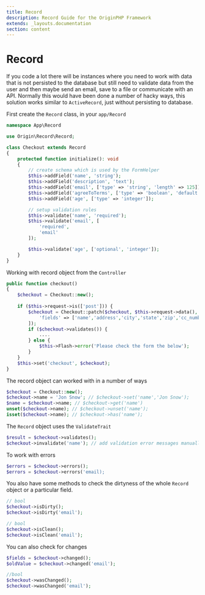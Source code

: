```yaml
---
title: Record
description: Record Guide for the OriginPHP Framework
extends: _layouts.documentation
section: content
---
```

# Record

If you code a lot there will be instances where you need to work with data that is not persisted to the database but still need to validate data from the user and then maybe send an email, save to a file or communicate with an API. Normally this would have been done a number of hacky ways, this solution works similar to `ActiveRecord`, just without persisting to database.

First create the `Record` class, in your `app/Record`

```php
namespace App\Record

use Origin\Record\Record;

class Checkout extends Record
{
    protected function initialize(): void
    {
        // create schema which is used by the FormHelper
        $this->addField('name', 'string');
        $this->addField('description', 'text');
        $this->addField('email', ['type' => 'string', 'length' => 125]);
        $this->addField('agreeToTerms', ['type' => 'boolean', 'default' => true]);
        $this->addField('age', ['type' => 'integer']);

        // setup validation rules
        $this->validate('name', 'required');
        $this->validate('email', [
            'required',
            'email'
        ]);

        $this->validate('age', ['optional', 'integer']);
    }
}
```

Working with record object from the `Controller`

```php
public function checkout()
{
    $checkout = Checkout::new();
    
    if ($this->request->is(['post'])) {
        $checkout = Checkout::patch($checkout, $this->request->data(), [
            'fields' => ['name','address','city','state','zip','cc_number','cc_expiry']
        ]);
        if ($checkout->validates()) {
            ....
        } else {
            $this->Flash->error('Please check the form the below');
        }
    }
    $this->set('checkout', $checkout);
}

```

The record object can worked with in a number of ways

```php
$checkout = Checkout::new();
$checkout->name = 'Jon Snow'; // $checkout->set('name','Jon Snow');
$name = $checkout->name; // $checkout->get('name')
unset($checkout->name); // $checkout->unset('name');
isset($checkout->name); // $checkout->has('name');
```

The `Record` object uses the `ValidateTrait`

```php
$result = $checkout->validates();
$checkout->invalidate('name'); // add validation error messages manually
```

To work with errors

```php
$errors = $checkout->errors();
$errors = $checkout->errors('email);
```

You also have some methods to check the dirtyness of the whole `Record` object or a particular field.

```php
// bool
$checkout->isDirty();
$checkout->isDirty('email');

// bool
$checkout->isClean();
$checkout->isClean('email');
```

You can also check for changes

```php
$fields = $checkout->changed();
$oldValue = $checkout->changed('email');

//bool
$checkout->wasChanged();
$checkout->wasChanged('email');
```